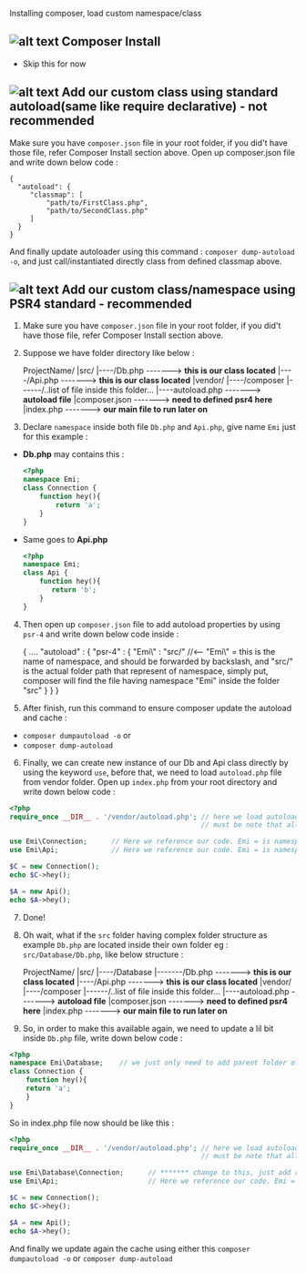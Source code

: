 [logo_main]: https://encrypted-tbn2.gstatic.com/images?q=tbn:ANd9GcST9v8A3x54BSoD9ipEB2i_QLTkh7OCY6VK_sGI_THbAH2IY0G1 "Logo Title Text 1"
[logo_sub]: https://www.cannastaff.com/include/themes/nasthon1001-restyle/images/delicious.gif "Logo Title Text 2"

Installing composer, load custom namespace/class


![alt text][logo_main]  Composer Install
------------
- Skip this for now

![alt text][logo_main]  Add our custom class using standard autoload(same like require declarative) - not recommended
------------
Make sure you have `composer.json` file in your root folder, if you did't have those file, refer Composer Install section above.
Open up composer.json file and write down below code :

    {
      "autoload": {
         "classmap": [
             "path/to/FirstClass.php",
             "path/to/SecondClass.php"
         ]
      }
    }
 
 
And finally update autoloader using this command : `composer dump-autoload -o`, and just call/instantiated directly class from defined classmap above.


![alt text][logo_main]  Add our custom class/namespace using PSR4 standard - recommended
------------
1) Make sure you have `composer.json` file in your root folder, if you did't have those file, refer Composer Install section above.

2) Suppose we have folder directory like below :

    ProjectName/
    |src/
    |----/Db.php      -------> **this is our class located**
    |----/Api.php     -------> **this is our class located**
    |vendor/
    |----/composer
    |------/..list of file inside this folder...
    |----autoload.php   -------> **autoload file**
    |composer.json     -------> **need to defined psr4 here**
    |index.php         -------> **our main file to run later on**
    
3) Declare `namespace` inside both file `Db.php` and `Api.php`, give name `Emi` just for this example :
  - **Db.php** may contains this :
    
    ```Php
    <?php
    namespace Emi;
    class Connection {
	    function hey(){
		    return 'a';
	    }
    }
    ```
  - Same goes to **Api.php**
  
    ```Php
    <?php
    namespace Emi;
    class Api {
	    function hey(){
		   return 'b';
	    }
    }
    ```
    
4) Then open up `composer.json` file to add autoload properties by using `psr-4` and write down below code inside :

    
    {
      ....
      "autoload" : {
         "psr-4" : {
             "Emi\\" : "src/" //<-- "Emi\\" = this is the name of namespace, and should be forwarded by backslash, and "src/" is the   actual folder path that represent of namespace, simply put, composer will find the file having namespace "Emi" inside the folder "src"
          }
      }
    }
   
5) After finish, run this command to ensure composer update the autoload and cache : 
 - `composer dumpautoload -o` or
 - `composer dump-autoload`
 
6) Finally, we can create new instance of our Db and Api class directly by using the keyword `use`, before that, we need to load `autoload.php` file from vendor folder. Open up `index.php` from your root directory and write down below code :


```Php
<?php
require_once __DIR__ . '/vendor/autoload.php'; // here we load autoload class file from vendor folder
                                               // must be note that all files inside src folder already required by composer

use Emi\Connection;      // Here we reference our code. Emi = is namespace name, Connection = is a class name
use Emi\Api;             // Here we reference our code. Emi = is namespace name, Api = is a class name

$C = new Connection();
echo $C->hey();

$A = new Api();
echo $A->hey();
```

7) Done!

8) Oh wait, what if the `src` folder having complex folder structure as example `Db.php` are located inside their own folder eg : `src/Database/Db.php`, like below structure :

    ProjectName/
    |src/
    |----/Database
    |-------/Db.php   -------> **this is our class located**
    |----/Api.php     -------> **this is our class located**
    |vendor/
    |----/composer
    |------/..list of file inside this folder...
    |----autoload.php   -------> **autoload file**
    |composer.json     -------> **need to defined psr4 here**
    |index.php         -------> **our main file to run later on**

9) So, in order to make this available again, we need to update a lil bit inside `Db.php` file, write down below code :

```Php
<?php
namespace Emi\Database;    // we just only need to add parent folder of Db.php located
class Connection {
    function hey(){
	return 'a';
    }
}
```

So in index.php file now should be like this :

```Php
<?php
require_once __DIR__ . '/vendor/autoload.php'; // here we load autoload class file from vendor folder
                                               // must be note that all files inside src folder already required by composer

use Emi\Database\Connection;      // ******* change to this, just add respective folder name
use Emi\Api;                      // Here we reference our code. Emi = is namespace name, Api = is a class name

$C = new Connection();
echo $C->hey();

$A = new Api();
echo $A->hey();
```

And finally we update again the cache using either this `composer dumpautoload -o` or `composer dump-autoload`
